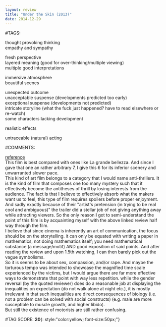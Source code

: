 ```yaml
---  
layout: review  
title: "Under the Skin (2013)"  
date: 2014-12-29  
---  
```

  
#TAGS:  
  
thought provoking thinking  
empathy and sympathy  
  
fresh perspective  
layered meaning (good for over-thinking/multiple viewing)  
multiple good interpretations  
  
immersive atmosphere  
beautiful scenes  
  
unexpected outcome  
unacceptable suspense (developments predicted too early)  
exceptional suspense (developments not predicted)  
intricate storyline (what the fuck just happened? have to read elsewhere or re-watch)  
some characters lacking development  
  
realistic effects  
  
untraceable (natural) acting  
  
#COMMENTS:  
  
[reference](  
http://carpetonion.tumblr.com/post/86163171035/under-the-skin-analysis-major-spoilers)  
This film is best compared with ones like La grande bellezza. And since I gave that one an rather arbitrary 7, I give this 6 for its inferior scenery and unwarranted slower pace.  
This kind of art film belongs to a category that I would name anti-thrillers. It is the kind of film that composes one too many mystery such that it effectively become the antitheses of thrill by losing interests from the audience. The fact is that I believe to effectively absorb what the makers want us to feel, this type of film requires spoilers before proper enjoyment. And sadly exactly because of their "artist's pretension (in trying to be real cool and ambiguous)" the trailer did a stellar job of not giving anything away while attracting viewers. So the only reason I got to semi-understand the point of this film is by acquainting myself with the above linked review half way through the film.  
I believe that since cinema is inherently an art of communication, the focus should be on the storytelling. it can only be equated with writing a paper in mathematics, not doing mathematics itself; you need mathematical substance (a message/motif) AND good exposition of said points. And after reading the review and upon 1.5th watching, I can then barely pick out the vague symbolisms.  
So it is seems to be about sex, compassion, and/or rape. And maybe the torturous tempo was intended to showcase the magnified time scale experienced by the victims, but I would argue there are far more effective ways to demonstrate that point with way less repetition. while the gender reversal (by the quoted reviewer) does do a reasonable job at displaying the inequalities on expectation (do not walk alone at night etc.), it is mostly irrelevant in that such inequalities are direct consequences of biology (i.e. not a problem can be solved with social constructs) (e.g. male are more susceptible to muscle growth, and higher libido).  
But still the existence of motorists are still rather confusing.  
  
  
  
  
  
#TAG SCORE: **20**{: style:"color:yellow; font-size:50px;"}  
